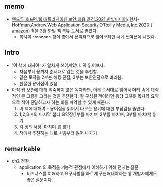 ## memo
- [앤드루 호프먼.웹 애플리케이션 보안.최용 옮김.2021.한빛미디어](https://www.hanbit.co.kr/store/books/look.php?p_code=B3641625998)/ 원서-[Hoffman,Andrew.Web Application Security.O'Reilly Media, Inc.2020](https://learning.oreilly.com/library/view/web-application-security/9781492053101/) ( [amazon](https://www.amazon.com/Web-Application-Security-Exploitation-Countermeasures)) 책을 3월 한빛 책 리뷰 도서로 받았다. 
  - 목차와 amazone 평이 좋아서 본격적으로 읽어보려던 차에 번역본이 나왔다. 

## Intro
- '이 책에 대하여' 가 알차게 쓰여져있다. 꼭 읽어보자.
  - 처음부터 끝까지 순서대로 읽는 것을 추천함. 
  - 같은 토픽을 2부는 해킹 관점, 3부는 보안관점으로 바라봄.
  - 친절한 용어집이 있음
- 아직 웹 보안에 대해 익숙하지 않은 독자라면, 아래 순서대로 읽어서 머리 속에 대략적인 큰 그림을 그리는 것을 추천한다. 잘 구성된 책이라면 응당 그렇듯 목차와 요약으로 책이 전달하고자 하는 바를 파악할 수 있게 해준다. 
  1. 이 책에 대해여 - 용어집을 읽어서 나오는 용어에 대한 부담감을 줄인다.  
  2. 1,2,3 부의 마지막 챕터 요약장(1부를 마치며, 2부를 마치며, 3부를 마치며) 읽기
  3. 각 장의 서장, 마치며 를 읽기
  4. 책에서 추천하는 대로 처음부터 읽어 나가기 

## remarkable
- ch2 정찰 
  - application 의 목적을 기능적 관점에서 이해하기 위해 던지는 질문 
    - 비즈니스를 이해하고 요구사항을 빠르게 구현해내야하는 웹 개발자에게도 좋은 질문이다. 